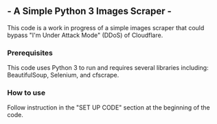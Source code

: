 ## - A Simple Python 3 Images Scraper -

This code is a work in progress of a simple images scraper that could bypass "I'm Under Attack Mode" (DDoS) of Cloudflare.

### Prerequisites

This code uses Python 3 to run and requires several libraries including: BeautifulSoup, Selenium, and cfscrape.

### How to use

Follow instruction in the "SET UP CODE" section at the beginning of the code.
